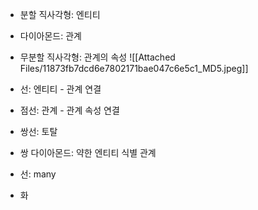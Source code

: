 
- 분할 직사각형: 엔티티
- 다이아몬드: 관계
- 무분할 직사각형: 관계의 속성
![[Attached Files/11873fb7dcd6e7802171bae047c6e5c1_MD5.jpeg]]
- 선: 엔티티 - 관계 연결
- 점선: 관계 - 관계 속성 연결
- 쌍선: 토탈 
- 쌍 다이아몬드: 약한 엔티티 식별 관계

- 선: many
- 화